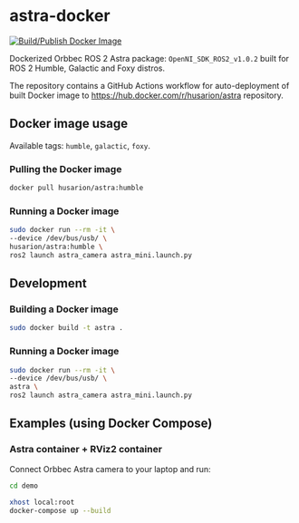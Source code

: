 # astra-docker

[![Build/Publish Docker Image](https://github.com/husarion/astra-docker/actions/workflows/build-docker-image.yaml/badge.svg)](https://github.com/husarion/astra-docker/actions/workflows/build-docker-image.yaml)

Dockerized Orbbec ROS 2 Astra package: `OpenNI_SDK_ROS2_v1.0.2` built for ROS 2 Humble, Galactic and Foxy distros.

The repository contains a GitHub Actions workflow for auto-deployment of built Docker image to https://hub.docker.com/r/husarion/astra repository.

## Docker image usage

Available tags: `humble`, `galactic`, `foxy`.

### Pulling the Docker image

```bash
docker pull husarion/astra:humble
```

### Running a Docker image

```bash
sudo docker run --rm -it \
--device /dev/bus/usb/ \
husarion/astra:humble \
ros2 launch astra_camera astra_mini.launch.py
```

## Development

### Building a Docker image

```bash
sudo docker build -t astra .
```

### Running a Docker image

```bash
sudo docker run --rm -it \
--device /dev/bus/usb/ \
astra \
ros2 launch astra_camera astra_mini.launch.py
```

## Examples (using Docker Compose)

### Astra container + RViz2 container

Connect Orbbec Astra camera to your laptop and run:

```bash
cd demo

xhost local:root
docker-compose up --build
```
